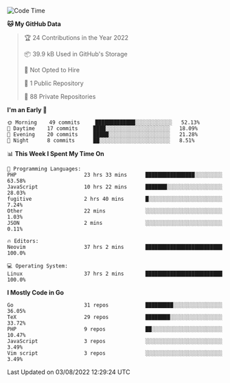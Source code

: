 
<!--START_SECTION:waka-->
![Code Time](http://img.shields.io/badge/Code%20Time-2%2C353%20hrs%2055%20mins-blue)

**🐱 My GitHub Data** 

> 🏆 24 Contributions in the Year 2022
 > 
> 📦 39.9 kB Used in GitHub's Storage 
 > 
> 🚫 Not Opted to Hire
 > 
> 📜 1 Public Repository 
 > 
> 🔑 88 Private Repositories  
 > 
**I'm an Early 🐤** 

```text
🌞 Morning    49 commits     █████████████░░░░░░░░░░░░   52.13% 
🌆 Daytime    17 commits     ████░░░░░░░░░░░░░░░░░░░░░   18.09% 
🌃 Evening    20 commits     █████░░░░░░░░░░░░░░░░░░░░   21.28% 
🌙 Night      8 commits      ██░░░░░░░░░░░░░░░░░░░░░░░   8.51%

```


📊 **This Week I Spent My Time On** 

```text
💬 Programming Languages: 
PHP                      23 hrs 33 mins      ████████████████░░░░░░░░░   63.58% 
JavaScript               10 hrs 22 mins      ███████░░░░░░░░░░░░░░░░░░   28.03% 
fugitive                 2 hrs 40 mins       █░░░░░░░░░░░░░░░░░░░░░░░░   7.24% 
Other                    22 mins             ░░░░░░░░░░░░░░░░░░░░░░░░░   1.03% 
JSON                     2 mins              ░░░░░░░░░░░░░░░░░░░░░░░░░   0.11%

🔥 Editors: 
Neovim                   37 hrs 2 mins       █████████████████████████   100.0%

💻 Operating System: 
Linux                    37 hrs 2 mins       █████████████████████████   100.0%

```

**I Mostly Code in Go** 

```text
Go                       31 repos            █████████░░░░░░░░░░░░░░░░   36.05% 
TeX                      29 repos            ████████░░░░░░░░░░░░░░░░░   33.72% 
PHP                      9 repos             ██░░░░░░░░░░░░░░░░░░░░░░░   10.47% 
JavaScript               3 repos             ░░░░░░░░░░░░░░░░░░░░░░░░░   3.49% 
Vim script               3 repos             ░░░░░░░░░░░░░░░░░░░░░░░░░   3.49%

```



 Last Updated on 03/08/2022 12:29:24 UTC
<!--END_SECTION:waka-->
